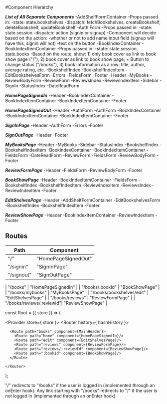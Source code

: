#Component Hierarchy


***List of All Separate Components***
  -AddShelfFormContainer
    -Props passed in:
      -state: state.bookshelves
      -dispatch: fetchBookshelves, createBookshelf, deleteBookshelf, updateBookshelf
  -Auth Form
    -Props passed in:
      -state: state.session
      -dispatch: action (signin or signup)
      -Component will decide based on the action:
        -whether or not to add name input field (signup will have this, signin will not)
        -text on the button
  -BookIndexContainer
  -BookIndexItemContainer
    -Props passed in:
      -state: state.session, state.books
      -Based on the route, show:
        1) only book cover as link to book show page ("/"),
        2) book cover as link to book show page, + Button to change status ("/books"),
        3) book information as a row: title, author, average rating, etc.
  -BookshelfIndex
  -BookshelfIndexItem
  -EditBookshelvesForm
  -Errors
  -FieldsForm
  -Footer
  -Header
  -MyBooks
  -ReviewBodyForm
  -ReviewForm
  -ReviewsIndex
  -ReviewIndexItem
  -Sidebar
  -SignIn
  -StatusIndex
  -DateReadForm

***HomePageSignedIn***
  -Header
  -BookIndexContainer
    -BookIndexItemContainer
      -BookIndexItemContainer
  -Footer


***HomePageSignedOut***
  -Header
  -AuthForm
  -AuthForm
  -BookIndexContainer
    -BookIndexItemContainer
      -BookIndexItemContainer
  -Footer


***SignInPage***
  -Header
  -AuthForm
    -Errors
  -Footer


***SignOutPage***
  -Header
  -Footer


***MyBooksPage***
  -Header
  -MyBooks
    -Sidebar
      -StatusIndex
      -BookshelfIndex
        -BookshelfIndexItem
    -BookIndexContainer
      -BookIndexItemContainer
        -FieldsForm
        -DateReadForm
  -ReviewForm
    -FieldsForm
    -ReviewBodyForm
  -Footer


***ReviewFormPage***
  -Header
  -FieldsForm
  -ReviewBodyForm
  -Footer


***BookShowPage***
  -Header
  -BookIndexItemContainer
    -FieldsForm
  -BookshelfIndex
    -BookshelfIndexItem
  -ReviewIndexItem
  -ReviewsIndex
    -ReviewIndexItem
  -Footer


***EditShelvesPage***
  -Header
  -AddShelfFormContainer
  -EditBookshelvesForm
    -BookshelfIndex
      -BookshelfIndexItem
  -Footer


***ReviewShowPage***
  -Header
  -BookIndexItemContainer
    -ReviewIndexItem
  -Footer


  ## Routes

|Path                       | Component           |
|---------------------------|---------------------|
| "/"                       | "HomePageSignedOut" |
| "/signin"                 | "SignInPage"        |
| "/signout"                | "SignOutPage"       |

| "/books"                  | "HomePageSignedIn"  |
| "/books/:bookId"          | "BookShowPage"      |
| "/books/mybooks"          | "MyBooksPage"       |
| "/books/bookshelves/edit" | "EditShelvesPage"   |
| "/books/reviews"          | "ReviewFormPage"    |
| "/books/reviews/:reviewId"| "ReviewShowPage"    |

const Root = ({ store }) => (

  <Provider store={ store }>
    <Router history={ hashHistory }>
      <IndexRoute component={HomePageSignedOut}/>
      <Route path="signin" component={SignInPage}/>
      <Route path="signout" component={SignOutPage}/>

      <Route path="books" component={MainHeader}>
        <Route path="home" component={HomePageSignedIn}/>
        <Route path="edit" component={EditShelvesPage}/>
        <Route path="reviews" component={ReviewFormPage}/>
        <Route path="reviews/:reviewId" component={ReviewShowPage}/>
        <Route path=":bookId" component={BookShowPage}/>
      </Route>

    </Router>
  </Provider>

);



"/" redirects to "/books" if the user is logged in (implemented through an onEnter hook).
Any link starting with "/books" redirects to "/" if the user is not logged in (implemented through an onEnter hook).
